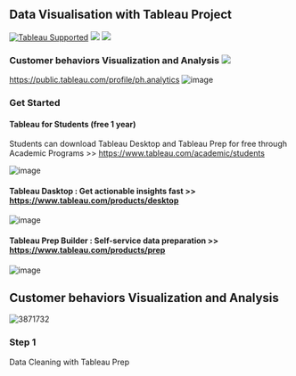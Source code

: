 ## Data Visualisation with Tableau Project
[![Tableau Supported](https://img.shields.io/badge/Support%20Level-Tableau%20Supported-53bd92.svg)](https://www.tableau.com/support-levels-it-and-developer-tools)
![](https://img.shields.io/badge/Tableau-brightgreen.svg)
![](https://img.shields.io/badge/TableauPrep-blueviolet.svg)


### Customer behaviors Visualization and Analysis  ![](https://img.shields.io/badge/DataVisualization-blueviolet.svg)

https://public.tableau.com/profile/ph.analytics
![image](https://user-images.githubusercontent.com/70945564/118357439-70ffac00-b5a4-11eb-86ec-425fc9d712b6.png)

### Get Started 


#### Tableau for Students (free 1 year)
Students can download Tableau Desktop and Tableau Prep for free through Academic Programs >> https://www.tableau.com/academic/students

![image](https://user-images.githubusercontent.com/70945564/118348251-23b71680-b573-11eb-990c-703cd4ce1396.png)

#### Tableau Dasktop : Get actionable insights fast  >> https://www.tableau.com/products/desktop

![image](https://cdnl.tblsft.com/sites/default/files/pages/getinsightsfast.gif)

#### Tableau Prep Builder : Self-service data preparation >> https://www.tableau.com/products/prep

![image](https://user-images.githubusercontent.com/70945564/118348480-d89e0300-b574-11eb-8125-2fa642532122.png)


## Customer behaviors Visualization and Analysis

![3871732](https://user-images.githubusercontent.com/70945564/118348948-c70a2a80-b577-11eb-81bf-d582ce95d840.jpg) 


### Step 1
Data Cleaning with Tableau Prep
